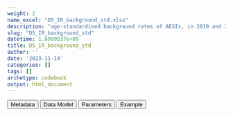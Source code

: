 ```yaml
---
weight: 2
name_excel: "D5_IR_background_std.xlsx"
description: "age-standardised background rates of AESIs, in 2019 and 2020, per presence or absence of history of COVID; method: R-package dsr; standard: European population"
slug: "D5_IR_background_std"
datetime: 1.6999537e+09
title: D5_IR_background_std
author: ''
date: '2023-11-14'
categories: []
tags: []
archetype: codebook
output: html_document
---
```


<script src="/rmarkdown-libs/core-js/shim.min.js"></script>
<script src="/rmarkdown-libs/react/react.min.js"></script>
<script src="/rmarkdown-libs/react/react-dom.min.js"></script>
<script src="/rmarkdown-libs/reactwidget/react-tools.js"></script>
<script src="/rmarkdown-libs/htmlwidgets/htmlwidgets.js"></script>
<link href="/rmarkdown-libs/reactable/reactable.css" rel="stylesheet" />
<script src="/rmarkdown-libs/reactable-binding/reactable.js"></script>
<div class="tab">
<button class="tablinks" onclick="openCity(event, &#39;Metadata&#39;)" id="defaultOpen">Metadata</button>
<button class="tablinks" onclick="openCity(event, &#39;Data Model&#39;)">Data Model</button>
<button class="tablinks" onclick="openCity(event, &#39;Parameters&#39;)">Parameters</button>
<button class="tablinks" onclick="openCity(event, &#39;Example&#39;)">Example</button>
</div>
<div id="Metadata" class="tabcontent">
<div id="htmlwidget-1" class="reactable html-widget " style="width:auto;height:600px;"></div>
<script type="application/json" data-for="htmlwidget-1">{"x":{"tag":{"name":"Reactable","attribs":{"data":{"medatata_name":["Name of the dataset","Content of the dataset","Unit of observation","Dataset where the list of UoOs is fully listed and with 1 record per UoO","How many observations per UoO","Variables capturing the UoO","Primary key","Parameters",null,null,null,null,null,null,null,null,null,null,null,null],"metadata_content":["D5_IR_background_std","age-standardised background rates of AESIs, in 2019 and 2020, per presence or absence of history of COVID; method: R-package dsr; standard: European population","strata of COVID (0,1) and year (2019, 2020) (note that COVID19 =1 only has stratum in year = 2020, so we have 3 strata)",null,"1","COVID19 year",null,null,null,null,null,null,null,null,null,null,null,null,null,null]},"columns":[{"id":"medatata_name","name":"medatata_name","type":"character"},{"id":"metadata_content","name":"metadata_content","type":"character"}],"sortable":false,"searchable":true,"pagination":false,"highlight":true,"bordered":true,"striped":true,"style":{"maxWidth":1800},"height":"600px","dataKey":"d570fa06766dd30b64762173a8ef5e3d"},"children":[]},"class":"reactR_markup"},"evals":[],"jsHooks":[]}</script>
</div>
<div id="Data Model" class="tabcontent">
<div id="htmlwidget-2" class="reactable html-widget " style="width:auto;height:600px;"></div>
<script type="application/json" data-for="htmlwidget-2">{"x":{"tag":{"name":"Reactable","attribs":{"data":{"VarName":["COVID19","year","IR_std_B_AESI","lb_std_B_AESI","ub_std_B_AESI",null,null,null,null,null,null,null,null,null,null,null,null,null,null,null],"Description":["past COVID infection","year when the background rate is calculated","standardised incidence rate of this AESI","lower bound of the 95% CI of the standardised rate for this AESI","upper bound of the 95% CI of the standardised rate for this AESI",null,null,null,null,null,null,null,null,null,null,null,null,null,null,null],"Format":["binary","string","float","float","float",null,null,null,null,null,null,null,null,null,null,null,null,null,null,null],"Vocabulary":["1 = infected with covid in the past\r\n0 = otherwise","2020\r\n2019",null,null,null,null,null,null,null,null,null,null,null,null,null,null,null,null,null,null],"Parameters":[null,null,"AESI","AESI","AESI",null,null,null,null,null,null,null,null,null,null,null,null,null,null,null],"Notes and examples":[null,null,null,null,null,null,null,null,null,null,null,null,null,null,null,null,null,null,null,null],"Source tables and variables":[null,null,null,null,null,null,null,null,null,null,null,null,null,null,null,null,null,null,null,null],"Retrieved":["yes","yes",null,null,null,null,null,null,null,null,null,null,null,null,null,null,null,null,null,null],"Calculated":[null,null,null,null,null,null,null,null,null,null,null,null,null,null,null,null,null,null,null,null],"Algorithm_id":[null,null,null,null,null,null,null,null,null,null,null,null,null,null,null,null,null,null,null,null],"Rule":[null,null,"R package dsr","R package dsr","R package dsr",null,null,null,null,null,null,null,null,null,null,null,null,null,null,null]},"columns":[{"id":"VarName","name":"VarName","type":"character"},{"id":"Description","name":"Description","type":"character"},{"id":"Format","name":"Format","type":"character"},{"id":"Vocabulary","name":"Vocabulary","type":"character"},{"id":"Parameters","name":"Parameters","type":"character"},{"id":"Notes and examples","name":"Notes and examples","type":"logical"},{"id":"Source tables and variables","name":"Source tables and variables","type":"logical"},{"id":"Retrieved","name":"Retrieved","type":"character"},{"id":"Calculated","name":"Calculated","type":"logical"},{"id":"Algorithm_id","name":"Algorithm_id","type":"logical"},{"id":"Rule","name":"Rule","type":"character"}],"sortable":false,"searchable":true,"pagination":false,"highlight":true,"bordered":true,"striped":true,"style":{"maxWidth":1800},"height":"600px","dataKey":"a25dce504cfbc2f1080893dae045722b"},"children":[]},"class":"reactR_markup"},"evals":[],"jsHooks":[]}</script>
</div>
<div id="Parameters" class="tabcontent">
<div id="htmlwidget-3" class="reactable html-widget " style="width:auto;height:600px;"></div>
<script type="application/json" data-for="htmlwidget-3">{"x":{"tag":{"name":"Reactable","attribs":{"data":{"parameter in the variable name":["AESI",null,null,null,null,null,null,null,null,null,null,null,null,null,null,null,null,null,null,null],"values":["A B_COAGDIS_AESI B_DIC_AESI B_HAEMOPHAGOLYNPHOHISTIO_AESI B_ITP_AESI B_TTS_AESI C_ARRH_AESI C_CAD_AESI C_MYOCARD_AESI C_PERICARD_AESI D_LIVERACUTE_AESI D_PANCRACUTE_AESI E_DM1_AESI E_THYROIDAUTOIMM_AESI E_THYROIDSUBACUTE_AESI G_KIACUTE_AESI Im_ANAPHYLAXIS_AESI Im_KAWASAKI_AESI M_RHABDOMYOLISIS_AESI N_ADEM_AESI N_BELLP_AESI N_CONVULGEN_AESI N_CVST_AESI N_GBS_AESI N_HEARINGLOSS_AESI N_MENINGOENC_AESI N_MYELITISTRANSV_AESI N_NARCOLEPSY_AESI N_STROKEHEMO_AESI O_DEATHSUDDEN_AESI O_MIS_AESI R_ARDS_AESI Sk_ERYTHMULTI_AESI Sk_SCAR_AESI SO_ANOSMIAAGEUSIA_AESI V_CHILBLAIN_AESI V_MICROANGIO_AESI V_THROMBOSISARTERIALALGOR_AESI V_VASCULITISSINGLEORG_AESI V_VTEALGORITHM_AESI",null,null,null,null,null,null,null,null,null,null,null,null,null,null,null,null,null,null,null],"name of macro":["OUTCOME_variables",null,null,null,null,null,null,null,null,null,null,null,null,null,null,null,null,null,null,null],"assigned in":["06_variable_lists",null,null,null,null,null,null,null,null,null,null,null,null,null,null,null,null,null,null,null]},"columns":[{"id":"parameter in the variable name","name":"parameter in the variable name","type":"character"},{"id":"values","name":"values","type":"character"},{"id":"name of macro","name":"name of macro","type":"character"},{"id":"assigned in","name":"assigned in","type":"character"}],"sortable":false,"searchable":true,"pagination":false,"highlight":true,"bordered":true,"striped":true,"style":{"maxWidth":1800},"height":"600px","dataKey":"a0012293bdb4310279b57fd85db86b67"},"children":[]},"class":"reactR_markup"},"evals":[],"jsHooks":[]}</script>
</div>
<div id="Example" class="tabcontent">
<div id="htmlwidget-4" class="reactable html-widget " style="width:auto;height:600px;"></div>
<script type="application/json" data-for="htmlwidget-4">{"x":{"tag":{"name":"Reactable","attribs":{"data":{"COVID19":[0,0,1,"NA","NA","NA","NA","NA","NA","NA","NA","NA","NA","NA","NA","NA","NA","NA","NA","NA"],"year":[2019,2020,2020,"NA","NA","NA","NA","NA","NA","NA","NA","NA","NA","NA","NA","NA","NA","NA","NA","NA"],"IR_std_B_COAGDIS_AESI":[284.26,275.69,0,"NA","NA","NA","NA","NA","NA","NA","NA","NA","NA","NA","NA","NA","NA","NA","NA","NA"],"lb_std_B_COAGDIS_AESI":[185.79,179.95,"NA","NA","NA","NA","NA","NA","NA","NA","NA","NA","NA","NA","NA","NA","NA","NA","NA","NA"],"ub_std_B_COAGDIS_AESI":[416.32,404.21,"NA","NA","NA","NA","NA","NA","NA","NA","NA","NA","NA","NA","NA","NA","NA","NA","NA","NA"],"IR_std_B_DIC_AESI":[0,0,0,"NA","NA","NA","NA","NA","NA","NA","NA","NA","NA","NA","NA","NA","NA","NA","NA","NA"],"lb_std_B_DIC_AESI":[null,null,null,null,null,null,null,null,null,null,null,null,null,null,null,null,null,null,null,null],"ub_std_B_DIC_AESI":[null,null,null,null,null,null,null,null,null,null,null,null,null,null,null,null,null,null,null,null],"IR_std_B_HAEMOPHAGOLYNPHOHISTIO_AESI":[0,0,0,"NA","NA","NA","NA","NA","NA","NA","NA","NA","NA","NA","NA","NA","NA","NA","NA","NA"],"lb_std_B_HAEMOPHAGOLYNPHOHISTIO_AESI":[null,null,null,null,null,null,null,null,null,null,null,null,null,null,null,null,null,null,null,null],"ub_std_B_HAEMOPHAGOLYNPHOHISTIO_AESI":[null,null,null,null,null,null,null,null,null,null,null,null,null,null,null,null,null,null,null,null],"IR_std_B_ITP_AESI":[11.99,0,0,"NA","NA","NA","NA","NA","NA","NA","NA","NA","NA","NA","NA","NA","NA","NA","NA","NA"],"lb_std_B_ITP_AESI":[0.3,"NA","NA","NA","NA","NA","NA","NA","NA","NA","NA","NA","NA","NA","NA","NA","NA","NA","NA","NA"],"ub_std_B_ITP_AESI":[66.8,"NA","NA","NA","NA","NA","NA","NA","NA","NA","NA","NA","NA","NA","NA","NA","NA","NA","NA","NA"],"IR_std_B_TTS_AESI":[249.21,217.59,0,"NA","NA","NA","NA","NA","NA","NA","NA","NA","NA","NA","NA","NA","NA","NA","NA","NA"],"lb_std_B_TTS_AESI":[158.12,134.64,"NA","NA","NA","NA","NA","NA","NA","NA","NA","NA","NA","NA","NA","NA","NA","NA","NA","NA"],"ub_std_B_TTS_AESI":[373.69,332.71,"NA","NA","NA","NA","NA","NA","NA","NA","NA","NA","NA","NA","NA","NA","NA","NA","NA","NA"],"IR_std_C_ARRH_AESI":[170.26,147.42,0,"NA","NA","NA","NA","NA","NA","NA","NA","NA","NA","NA","NA","NA","NA","NA","NA","NA"],"lb_std_C_ARRH_AESI":[94.32,82.73,"NA","NA","NA","NA","NA","NA","NA","NA","NA","NA","NA","NA","NA","NA","NA","NA","NA","NA"],"ub_std_C_ARRH_AESI":[282.95,242.67,"NA","NA","NA","NA","NA","NA","NA","NA","NA","NA","NA","NA","NA","NA","NA","NA","NA","NA"],"IR_std_C_CAD_AESI":[129.34,129.18,0,"NA","NA","NA","NA","NA","NA","NA","NA","NA","NA","NA","NA","NA","NA","NA","NA","NA"],"lb_std_C_CAD_AESI":[67.84,66.07,"NA","NA","NA","NA","NA","NA","NA","NA","NA","NA","NA","NA","NA","NA","NA","NA","NA","NA"],"ub_std_C_CAD_AESI":[223.56,227.28,"NA","NA","NA","NA","NA","NA","NA","NA","NA","NA","NA","NA","NA","NA","NA","NA","NA","NA"],"IR_std_C_MYOCARD_AESI":[0,0,0,"NA","NA","NA","NA","NA","NA","NA","NA","NA","NA","NA","NA","NA","NA","NA","NA","NA"],"lb_std_C_MYOCARD_AESI":[null,null,null,null,null,null,null,null,null,null,null,null,null,null,null,null,null,null,null,null],"ub_std_C_MYOCARD_AESI":[null,null,null,null,null,null,null,null,null,null,null,null,null,null,null,null,null,null,null,null],"IR_std_C_PERICARD_AESI":[0,11.16,0,"NA","NA","NA","NA","NA","NA","NA","NA","NA","NA","NA","NA","NA","NA","NA","NA","NA"],"lb_std_C_PERICARD_AESI":["NA",0.28,"NA","NA","NA","NA","NA","NA","NA","NA","NA","NA","NA","NA","NA","NA","NA","NA","NA","NA"],"ub_std_C_PERICARD_AESI":["NA",62.19,"NA","NA","NA","NA","NA","NA","NA","NA","NA","NA","NA","NA","NA","NA","NA","NA","NA","NA"],"IR_std_D_LIVERACUTE_AESI":[18.23,12.04,0,"NA","NA","NA","NA","NA","NA","NA","NA","NA","NA","NA","NA","NA","NA","NA","NA","NA"],"lb_std_D_LIVERACUTE_AESI":[2.02,0.3,"NA","NA","NA","NA","NA","NA","NA","NA","NA","NA","NA","NA","NA","NA","NA","NA","NA","NA"],"ub_std_D_LIVERACUTE_AESI":[67.99,67.06,"NA","NA","NA","NA","NA","NA","NA","NA","NA","NA","NA","NA","NA","NA","NA","NA","NA","NA"],"IR_std_D_PANCRACUTE_AESI":[41.52,41.13,0,"NA","NA","NA","NA","NA","NA","NA","NA","NA","NA","NA","NA","NA","NA","NA","NA","NA"],"lb_std_D_PANCRACUTE_AESI":[10.95,10.86,"NA","NA","NA","NA","NA","NA","NA","NA","NA","NA","NA","NA","NA","NA","NA","NA","NA","NA"],"ub_std_D_PANCRACUTE_AESI":[108.05,107,"NA","NA","NA","NA","NA","NA","NA","NA","NA","NA","NA","NA","NA","NA","NA","NA","NA","NA"],"IR_std_E_DM1_AESI":[0,17.12,0,"NA","NA","NA","NA","NA","NA","NA","NA","NA","NA","NA","NA","NA","NA","NA","NA","NA"],"lb_std_E_DM1_AESI":["NA",0.43,"NA","NA","NA","NA","NA","NA","NA","NA","NA","NA","NA","NA","NA","NA","NA","NA","NA","NA"],"ub_std_E_DM1_AESI":["NA",95.39,"NA","NA","NA","NA","NA","NA","NA","NA","NA","NA","NA","NA","NA","NA","NA","NA","NA","NA"],"IR_std_E_THYROIDAUTOIMM_AESI":[124.99,79.37,0,"NA","NA","NA","NA","NA","NA","NA","NA","NA","NA","NA","NA","NA","NA","NA","NA","NA"],"lb_std_E_THYROIDAUTOIMM_AESI":[55.85,28.41,"NA","NA","NA","NA","NA","NA","NA","NA","NA","NA","NA","NA","NA","NA","NA","NA","NA","NA"],"ub_std_E_THYROIDAUTOIMM_AESI":[240.86,175.26,"NA","NA","NA","NA","NA","NA","NA","NA","NA","NA","NA","NA","NA","NA","NA","NA","NA","NA"],"IR_std_E_THYROIDSUBACUTE_AESI":[0,0,0,"NA","NA","NA","NA","NA","NA","NA","NA","NA","NA","NA","NA","NA","NA","NA","NA","NA"],"lb_std_E_THYROIDSUBACUTE_AESI":[null,null,null,null,null,null,null,null,null,null,null,null,null,null,null,null,null,null,null,null],"ub_std_E_THYROIDSUBACUTE_AESI":[null,null,null,null,null,null,null,null,null,null,null,null,null,null,null,null,null,null,null,null],"IR_std_G_KIACUTE_AESI":[25.15,81.44,0,"NA","NA","NA","NA","NA","NA","NA","NA","NA","NA","NA","NA","NA","NA","NA","NA","NA"],"lb_std_G_KIACUTE_AESI":[4.85,38.17,"NA","NA","NA","NA","NA","NA","NA","NA","NA","NA","NA","NA","NA","NA","NA","NA","NA","NA"],"ub_std_G_KIACUTE_AESI":[75.67,152.09,"NA","NA","NA","NA","NA","NA","NA","NA","NA","NA","NA","NA","NA","NA","NA","NA","NA","NA"],"IR_std_Im_ANAPHYLAXIS_AESI":[0,0,0,"NA","NA","NA","NA","NA","NA","NA","NA","NA","NA","NA","NA","NA","NA","NA","NA","NA"],"lb_std_Im_ANAPHYLAXIS_AESI":[null,null,null,null,null,null,null,null,null,null,null,null,null,null,null,null,null,null,null,null],"ub_std_Im_ANAPHYLAXIS_AESI":[null,null,null,null,null,null,null,null,null,null,null,null,null,null,null,null,null,null,null,null],"IR_std_Im_KAWASAKI_AESI":[19.05,0,0,"NA","NA","NA","NA","NA","NA","NA","NA","NA","NA","NA","NA","NA","NA","NA","NA","NA"],"lb_std_Im_KAWASAKI_AESI":[0.48,"NA","NA","NA","NA","NA","NA","NA","NA","NA","NA","NA","NA","NA","NA","NA","NA","NA","NA","NA"],"ub_std_Im_KAWASAKI_AESI":[106.14,"NA","NA","NA","NA","NA","NA","NA","NA","NA","NA","NA","NA","NA","NA","NA","NA","NA","NA","NA"],"IR_std_M_RHABDOMYOLISIS_AESI":[0,0,0,"NA","NA","NA","NA","NA","NA","NA","NA","NA","NA","NA","NA","NA","NA","NA","NA","NA"],"lb_std_M_RHABDOMYOLISIS_AESI":[null,null,null,null,null,null,null,null,null,null,null,null,null,null,null,null,null,null,null,null],"ub_std_M_RHABDOMYOLISIS_AESI":[null,null,null,null,null,null,null,null,null,null,null,null,null,null,null,null,null,null,null,null],"IR_std_N_ADEM_AESI":[0,0,0,"NA","NA","NA","NA","NA","NA","NA","NA","NA","NA","NA","NA","NA","NA","NA","NA","NA"],"lb_std_N_ADEM_AESI":[null,null,null,null,null,null,null,null,null,null,null,null,null,null,null,null,null,null,null,null],"ub_std_N_ADEM_AESI":[null,null,null,null,null,null,null,null,null,null,null,null,null,null,null,null,null,null,null,null],"IR_std_N_BELLP_AESI":[0,0,0,"NA","NA","NA","NA","NA","NA","NA","NA","NA","NA","NA","NA","NA","NA","NA","NA","NA"],"lb_std_N_BELLP_AESI":[null,null,null,null,null,null,null,null,null,null,null,null,null,null,null,null,null,null,null,null],"ub_std_N_BELLP_AESI":[null,null,null,null,null,null,null,null,null,null,null,null,null,null,null,null,null,null,null,null],"IR_std_N_CONVULGEN_AESI":[32.9,15.8,0,"NA","NA","NA","NA","NA","NA","NA","NA","NA","NA","NA","NA","NA","NA","NA","NA","NA"],"lb_std_N_CONVULGEN_AESI":[5.07,0.4,"NA","NA","NA","NA","NA","NA","NA","NA","NA","NA","NA","NA","NA","NA","NA","NA","NA","NA"],"ub_std_N_CONVULGEN_AESI":[108.61,88.05,"NA","NA","NA","NA","NA","NA","NA","NA","NA","NA","NA","NA","NA","NA","NA","NA","NA","NA"],"IR_std_N_CVST_AESI":[11.66,0,0,"NA","NA","NA","NA","NA","NA","NA","NA","NA","NA","NA","NA","NA","NA","NA","NA","NA"],"lb_std_N_CVST_AESI":[0.3,"NA","NA","NA","NA","NA","NA","NA","NA","NA","NA","NA","NA","NA","NA","NA","NA","NA","NA","NA"],"ub_std_N_CVST_AESI":[64.94,"NA","NA","NA","NA","NA","NA","NA","NA","NA","NA","NA","NA","NA","NA","NA","NA","NA","NA","NA"],"IR_std_N_GBS_AESI":[0,15.82,0,"NA","NA","NA","NA","NA","NA","NA","NA","NA","NA","NA","NA","NA","NA","NA","NA","NA"],"lb_std_N_GBS_AESI":["NA",0.4,"NA","NA","NA","NA","NA","NA","NA","NA","NA","NA","NA","NA","NA","NA","NA","NA","NA","NA"],"ub_std_N_GBS_AESI":["NA",88.12,"NA","NA","NA","NA","NA","NA","NA","NA","NA","NA","NA","NA","NA","NA","NA","NA","NA","NA"],"IR_std_N_HEARINGLOSS_AESI":[0,10.67,0,"NA","NA","NA","NA","NA","NA","NA","NA","NA","NA","NA","NA","NA","NA","NA","NA","NA"],"lb_std_N_HEARINGLOSS_AESI":["NA",0.27,"NA","NA","NA","NA","NA","NA","NA","NA","NA","NA","NA","NA","NA","NA","NA","NA","NA","NA"],"ub_std_N_HEARINGLOSS_AESI":["NA",59.43,"NA","NA","NA","NA","NA","NA","NA","NA","NA","NA","NA","NA","NA","NA","NA","NA","NA","NA"],"IR_std_N_MENINGOENC_AESI":[0,0,0,"NA","NA","NA","NA","NA","NA","NA","NA","NA","NA","NA","NA","NA","NA","NA","NA","NA"],"lb_std_N_MENINGOENC_AESI":[null,null,null,null,null,null,null,null,null,null,null,null,null,null,null,null,null,null,null,null],"ub_std_N_MENINGOENC_AESI":[null,null,null,null,null,null,null,null,null,null,null,null,null,null,null,null,null,null,null,null],"IR_std_N_MYELITISTRANSV_AESI":[0,0,0,"NA","NA","NA","NA","NA","NA","NA","NA","NA","NA","NA","NA","NA","NA","NA","NA","NA"],"lb_std_N_MYELITISTRANSV_AESI":[null,null,null,null,null,null,null,null,null,null,null,null,null,null,null,null,null,null,null,null],"ub_std_N_MYELITISTRANSV_AESI":[null,null,null,null,null,null,null,null,null,null,null,null,null,null,null,null,null,null,null,null],"IR_std_N_NARCOLEPSY_AESI":[0,0,0,"NA","NA","NA","NA","NA","NA","NA","NA","NA","NA","NA","NA","NA","NA","NA","NA","NA"],"lb_std_N_NARCOLEPSY_AESI":[null,null,null,null,null,null,null,null,null,null,null,null,null,null,null,null,null,null,null,null],"ub_std_N_NARCOLEPSY_AESI":[null,null,null,null,null,null,null,null,null,null,null,null,null,null,null,null,null,null,null,null],"IR_std_N_STROKEHEMO_AESI":[22.96,57.23,0,"NA","NA","NA","NA","NA","NA","NA","NA","NA","NA","NA","NA","NA","NA","NA","NA","NA"],"lb_std_N_STROKEHEMO_AESI":[2.78,18.57,"NA","NA","NA","NA","NA","NA","NA","NA","NA","NA","NA","NA","NA","NA","NA","NA","NA","NA"],"ub_std_N_STROKEHEMO_AESI":[82.95,133.61,"NA","NA","NA","NA","NA","NA","NA","NA","NA","NA","NA","NA","NA","NA","NA","NA","NA","NA"],"IR_std_O_DEATHSUDDEN_AESI":[0,0,0,"NA","NA","NA","NA","NA","NA","NA","NA","NA","NA","NA","NA","NA","NA","NA","NA","NA"],"lb_std_O_DEATHSUDDEN_AESI":[null,null,null,null,null,null,null,null,null,null,null,null,null,null,null,null,null,null,null,null],"ub_std_O_DEATHSUDDEN_AESI":[null,null,null,null,null,null,null,null,null,null,null,null,null,null,null,null,null,null,null,null],"IR_std_O_MIS_AESI":[0,0,0,"NA","NA","NA","NA","NA","NA","NA","NA","NA","NA","NA","NA","NA","NA","NA","NA","NA"],"lb_std_O_MIS_AESI":[null,null,null,null,null,null,null,null,null,null,null,null,null,null,null,null,null,null,null,null],"ub_std_O_MIS_AESI":[null,null,null,null,null,null,null,null,null,null,null,null,null,null,null,null,null,null,null,null],"IR_std_R_ARDS_AESI":[0,0,0,"NA","NA","NA","NA","NA","NA","NA","NA","NA","NA","NA","NA","NA","NA","NA","NA","NA"],"lb_std_R_ARDS_AESI":[null,null,null,null,null,null,null,null,null,null,null,null,null,null,null,null,null,null,null,null],"ub_std_R_ARDS_AESI":[null,null,null,null,null,null,null,null,null,null,null,null,null,null,null,null,null,null,null,null],"IR_std_Sk_ERYTHMULTI_AESI":[0,0,0,"NA","NA","NA","NA","NA","NA","NA","NA","NA","NA","NA","NA","NA","NA","NA","NA","NA"],"lb_std_Sk_ERYTHMULTI_AESI":[null,null,null,null,null,null,null,null,null,null,null,null,null,null,null,null,null,null,null,null],"ub_std_Sk_ERYTHMULTI_AESI":[null,null,null,null,null,null,null,null,null,null,null,null,null,null,null,null,null,null,null,null],"IR_std_Sk_SCAR_AESI":[0,0,0,"NA","NA","NA","NA","NA","NA","NA","NA","NA","NA","NA","NA","NA","NA","NA","NA","NA"],"lb_std_Sk_SCAR_AESI":[null,null,null,null,null,null,null,null,null,null,null,null,null,null,null,null,null,null,null,null],"ub_std_Sk_SCAR_AESI":[null,null,null,null,null,null,null,null,null,null,null,null,null,null,null,null,null,null,null,null],"IR_std_SO_ANOSMIAAGEUSIA_AESI":[0,0,0,"NA","NA","NA","NA","NA","NA","NA","NA","NA","NA","NA","NA","NA","NA","NA","NA","NA"],"lb_std_SO_ANOSMIAAGEUSIA_AESI":[null,null,null,null,null,null,null,null,null,null,null,null,null,null,null,null,null,null,null,null],"ub_std_SO_ANOSMIAAGEUSIA_AESI":[null,null,null,null,null,null,null,null,null,null,null,null,null,null,null,null,null,null,null,null],"IR_std_V_CHILBLAIN_AESI":[0,0,0,"NA","NA","NA","NA","NA","NA","NA","NA","NA","NA","NA","NA","NA","NA","NA","NA","NA"],"lb_std_V_CHILBLAIN_AESI":[null,null,null,null,null,null,null,null,null,null,null,null,null,null,null,null,null,null,null,null],"ub_std_V_CHILBLAIN_AESI":[null,null,null,null,null,null,null,null,null,null,null,null,null,null,null,null,null,null,null,null],"IR_std_V_MICROANGIO_AESI":[0,0,0,"NA","NA","NA","NA","NA","NA","NA","NA","NA","NA","NA","NA","NA","NA","NA","NA","NA"],"lb_std_V_MICROANGIO_AESI":[null,null,null,null,null,null,null,null,null,null,null,null,null,null,null,null,null,null,null,null],"ub_std_V_MICROANGIO_AESI":[null,null,null,null,null,null,null,null,null,null,null,null,null,null,null,null,null,null,null,null],"IR_std_V_THROMBOSISARTERIALALGOR_AESI":[204.92,191.88,0,"NA","NA","NA","NA","NA","NA","NA","NA","NA","NA","NA","NA","NA","NA","NA","NA","NA"],"lb_std_V_THROMBOSISARTERIALALGOR_AESI":[122.39,114.06,"NA","NA","NA","NA","NA","NA","NA","NA","NA","NA","NA","NA","NA","NA","NA","NA","NA","NA"],"ub_std_V_THROMBOSISARTERIALALGOR_AESI":[321.95,302.56,"NA","NA","NA","NA","NA","NA","NA","NA","NA","NA","NA","NA","NA","NA","NA","NA","NA","NA"],"IR_std_V_VASCULITISSINGLEORG_AESI":[0,0,0,"NA","NA","NA","NA","NA","NA","NA","NA","NA","NA","NA","NA","NA","NA","NA","NA","NA"],"lb_std_V_VASCULITISSINGLEORG_AESI":[null,null,null,null,null,null,null,null,null,null,null,null,null,null,null,null,null,null,null,null],"ub_std_V_VASCULITISSINGLEORG_AESI":[null,null,null,null,null,null,null,null,null,null,null,null,null,null,null,null,null,null,null,null],"IR_std_V_VTEALGORITHM_AESI":[44.07,24.99,0,"NA","NA","NA","NA","NA","NA","NA","NA","NA","NA","NA","NA","NA","NA","NA","NA","NA"],"lb_std_V_VTEALGORITHM_AESI":[13.62,4.84,"NA","NA","NA","NA","NA","NA","NA","NA","NA","NA","NA","NA","NA","NA","NA","NA","NA","NA"],"ub_std_V_VTEALGORITHM_AESI":[105.65,75.09,"NA","NA","NA","NA","NA","NA","NA","NA","NA","NA","NA","NA","NA","NA","NA","NA","NA","NA"],"IR_std_C_VALVULAR_AESI":[71.48,11.91,0,"NA","NA","NA","NA","NA","NA","NA","NA","NA","NA","NA","NA","NA","NA","NA","NA","NA"],"lb_std_C_VALVULAR_AESI":[28.06,0.3,"NA","NA","NA","NA","NA","NA","NA","NA","NA","NA","NA","NA","NA","NA","NA","NA","NA","NA"],"ub_std_C_VALVULAR_AESI":[149.43,66.34,"NA","NA","NA","NA","NA","NA","NA","NA","NA","NA","NA","NA","NA","NA","NA","NA","NA","NA"],"IR_std_D_DIVERTICULITIS_AESI":[25.17,18.76,0,"NA","NA","NA","NA","NA","NA","NA","NA","NA","NA","NA","NA","NA","NA","NA","NA","NA"],"lb_std_D_DIVERTICULITIS_AESI":[4.86,2.04,"NA","NA","NA","NA","NA","NA","NA","NA","NA","NA","NA","NA","NA","NA","NA","NA","NA","NA"],"ub_std_D_DIVERTICULITIS_AESI":[75.72,70.4,"NA","NA","NA","NA","NA","NA","NA","NA","NA","NA","NA","NA","NA","NA","NA","NA","NA","NA"],"IR_std_D_GALLSTONES_AESI":[22.96,6.88,0,"NA","NA","NA","NA","NA","NA","NA","NA","NA","NA","NA","NA","NA","NA","NA","NA","NA"],"lb_std_D_GALLSTONES_AESI":[2.78,0.17,"NA","NA","NA","NA","NA","NA","NA","NA","NA","NA","NA","NA","NA","NA","NA","NA","NA","NA"],"ub_std_D_GALLSTONES_AESI":[82.95,38.33,"NA","NA","NA","NA","NA","NA","NA","NA","NA","NA","NA","NA","NA","NA","NA","NA","NA","NA"],"IR_std_D_LIVERCIRRHOSIS_AESI":[22.96,23.9,0,"NA","NA","NA","NA","NA","NA","NA","NA","NA","NA","NA","NA","NA","NA","NA","NA","NA"],"lb_std_D_LIVERCIRRHOSIS_AESI":[2.78,2.89,"NA","NA","NA","NA","NA","NA","NA","NA","NA","NA","NA","NA","NA","NA","NA","NA","NA","NA"],"ub_std_D_LIVERCIRRHOSIS_AESI":[82.95,86.35,"NA","NA","NA","NA","NA","NA","NA","NA","NA","NA","NA","NA","NA","NA","NA","NA","NA","NA"],"IR_std_E_GOUT_AESI":[0,0,0,"NA","NA","NA","NA","NA","NA","NA","NA","NA","NA","NA","NA","NA","NA","NA","NA","NA"],"lb_std_E_GOUT_AESI":[null,null,null,null,null,null,null,null,null,null,null,null,null,null,null,null,null,null,null,null],"ub_std_E_GOUT_AESI":[null,null,null,null,null,null,null,null,null,null,null,null,null,null,null,null,null,null,null,null],"IR_std_G_UTI_AESI":[62.14,18.08,22515.41,"NA","NA","NA","NA","NA","NA","NA","NA","NA","NA","NA","NA","NA","NA","NA","NA","NA"],"lb_std_G_UTI_AESI":[20.48,2.01,570.04,"NA","NA","NA","NA","NA","NA","NA","NA","NA","NA","NA","NA","NA","NA","NA","NA","NA"],"ub_std_G_UTI_AESI":[143.81,67.33,125447.84,"NA","NA","NA","NA","NA","NA","NA","NA","NA","NA","NA","NA","NA","NA","NA","NA","NA"],"IR_std_I_CLOSTRIDIUMD_AESI":[0,6.88,0,"NA","NA","NA","NA","NA","NA","NA","NA","NA","NA","NA","NA","NA","NA","NA","NA","NA"],"lb_std_I_CLOSTRIDIUMD_AESI":["NA",0.17,"NA","NA","NA","NA","NA","NA","NA","NA","NA","NA","NA","NA","NA","NA","NA","NA","NA","NA"],"ub_std_I_CLOSTRIDIUMD_AESI":["NA",38.35,"NA","NA","NA","NA","NA","NA","NA","NA","NA","NA","NA","NA","NA","NA","NA","NA","NA","NA"],"IR_std_I_INFLUENZA_AESI":[0,0,0,"NA","NA","NA","NA","NA","NA","NA","NA","NA","NA","NA","NA","NA","NA","NA","NA","NA"],"lb_std_I_INFLUENZA_AESI":[null,null,null,null,null,null,null,null,null,null,null,null,null,null,null,null,null,null,null,null],"ub_std_I_INFLUENZA_AESI":[null,null,null,null,null,null,null,null,null,null,null,null,null,null,null,null,null,null,null,null],"IR_std_Im_SJOGRENS_AESI":[10.96,0,0,"NA","NA","NA","NA","NA","NA","NA","NA","NA","NA","NA","NA","NA","NA","NA","NA","NA"],"lb_std_Im_SJOGRENS_AESI":[0.28,"NA","NA","NA","NA","NA","NA","NA","NA","NA","NA","NA","NA","NA","NA","NA","NA","NA","NA","NA"],"ub_std_Im_SJOGRENS_AESI":[61.04,"NA","NA","NA","NA","NA","NA","NA","NA","NA","NA","NA","NA","NA","NA","NA","NA","NA","NA","NA"],"IR_std_M_FRACTURES_AESI":[64.22,29.96,0,"NA","NA","NA","NA","NA","NA","NA","NA","NA","NA","NA","NA","NA","NA","NA","NA","NA"],"lb_std_M_FRACTURES_AESI":[23.2,5.86,"NA","NA","NA","NA","NA","NA","NA","NA","NA","NA","NA","NA","NA","NA","NA","NA","NA","NA"],"ub_std_M_FRACTURES_AESI":[141.09,89.62,"NA","NA","NA","NA","NA","NA","NA","NA","NA","NA","NA","NA","NA","NA","NA","NA","NA","NA"],"IR_std_M_OSTEOARTHRITIS_AESI":[216.25,130.05,0,"NA","NA","NA","NA","NA","NA","NA","NA","NA","NA","NA","NA","NA","NA","NA","NA","NA"],"lb_std_M_OSTEOARTHRITIS_AESI":[131.47,66.5,"NA","NA","NA","NA","NA","NA","NA","NA","NA","NA","NA","NA","NA","NA","NA","NA","NA","NA"],"ub_std_M_OSTEOARTHRITIS_AESI":[335.17,228.83,"NA","NA","NA","NA","NA","NA","NA","NA","NA","NA","NA","NA","NA","NA","NA","NA","NA","NA"],"IR_std_M_OSTEOMYELITIS_AESI":[15.79,0,0,"NA","NA","NA","NA","NA","NA","NA","NA","NA","NA","NA","NA","NA","NA","NA","NA","NA"],"lb_std_M_OSTEOMYELITIS_AESI":[0.4,"NA","NA","NA","NA","NA","NA","NA","NA","NA","NA","NA","NA","NA","NA","NA","NA","NA","NA","NA"],"ub_std_M_OSTEOMYELITIS_AESI":[87.96,"NA","NA","NA","NA","NA","NA","NA","NA","NA","NA","NA","NA","NA","NA","NA","NA","NA","NA","NA"],"IR_std_M_REACTIVEARTHRITIS_AESI":[0,0,0,"NA","NA","NA","NA","NA","NA","NA","NA","NA","NA","NA","NA","NA","NA","NA","NA","NA"],"lb_std_M_REACTIVEARTHRITIS_AESI":[null,null,null,null,null,null,null,null,null,null,null,null,null,null,null,null,null,null,null,null],"ub_std_M_REACTIVEARTHRITIS_AESI":[null,null,null,null,null,null,null,null,null,null,null,null,null,null,null,null,null,null,null,null],"IR_std_Ment_ORGPSYCHOSIS_AESI":[11.31,0,0,"NA","NA","NA","NA","NA","NA","NA","NA","NA","NA","NA","NA","NA","NA","NA","NA","NA"],"lb_std_Ment_ORGPSYCHOSIS_AESI":[0.29,"NA","NA","NA","NA","NA","NA","NA","NA","NA","NA","NA","NA","NA","NA","NA","NA","NA","NA","NA"],"ub_std_Ment_ORGPSYCHOSIS_AESI":[63.04,"NA","NA","NA","NA","NA","NA","NA","NA","NA","NA","NA","NA","NA","NA","NA","NA","NA","NA","NA"],"IR_std_N_TRIGEMINALNEURALGIA_AESI":[0,0,0,"NA","NA","NA","NA","NA","NA","NA","NA","NA","NA","NA","NA","NA","NA","NA","NA","NA"],"lb_std_N_TRIGEMINALNEURALGIA_AESI":[null,null,null,null,null,null,null,null,null,null,null,null,null,null,null,null,null,null,null,null],"ub_std_N_TRIGEMINALNEURALGIA_AESI":[null,null,null,null,null,null,null,null,null,null,null,null,null,null,null,null,null,null,null,null],"IR_std_SO_CONJUNCTIVITIS_AESI":[22.94,0,0,"NA","NA","NA","NA","NA","NA","NA","NA","NA","NA","NA","NA","NA","NA","NA","NA","NA"],"lb_std_SO_CONJUNCTIVITIS_AESI":[2.77,"NA","NA","NA","NA","NA","NA","NA","NA","NA","NA","NA","NA","NA","NA","NA","NA","NA","NA","NA"],"ub_std_SO_CONJUNCTIVITIS_AESI":[82.94,"NA","NA","NA","NA","NA","NA","NA","NA","NA","NA","NA","NA","NA","NA","NA","NA","NA","NA","NA"],"IR_std_SO_OTITISEXT_AESI":[0,0,0,"NA","NA","NA","NA","NA","NA","NA","NA","NA","NA","NA","NA","NA","NA","NA","NA","NA"],"lb_std_SO_OTITISEXT_AESI":[null,null,null,null,null,null,null,null,null,null,null,null,null,null,null,null,null,null,null,null],"ub_std_SO_OTITISEXT_AESI":[null,null,null,null,null,null,null,null,null,null,null,null,null,null,null,null,null,null,null,null],"IR_std_V_RENOVASCULAR_AESI":[0,0,0,"NA","NA","NA","NA","NA","NA","NA","NA","NA","NA","NA","NA","NA","NA","NA","NA","NA"],"lb_std_V_RENOVASCULAR_AESI":[null,null,null,null,null,null,null,null,null,null,null,null,null,null,null,null,null,null,null,null],"ub_std_V_RENOVASCULAR_AESI":[null,null,null,null,null,null,null,null,null,null,null,null,null,null,null,null,null,null,null,null]},"columns":[{"id":"COVID19","name":"COVID19","type":"numeric"},{"id":"year","name":"year","type":"numeric"},{"id":"IR_std_B_COAGDIS_AESI","name":"IR_std_B_COAGDIS_AESI","type":"numeric"},{"id":"lb_std_B_COAGDIS_AESI","name":"lb_std_B_COAGDIS_AESI","type":"numeric"},{"id":"ub_std_B_COAGDIS_AESI","name":"ub_std_B_COAGDIS_AESI","type":"numeric"},{"id":"IR_std_B_DIC_AESI","name":"IR_std_B_DIC_AESI","type":"numeric"},{"id":"lb_std_B_DIC_AESI","name":"lb_std_B_DIC_AESI","type":"logical"},{"id":"ub_std_B_DIC_AESI","name":"ub_std_B_DIC_AESI","type":"logical"},{"id":"IR_std_B_HAEMOPHAGOLYNPHOHISTIO_AESI","name":"IR_std_B_HAEMOPHAGOLYNPHOHISTIO_AESI","type":"numeric"},{"id":"lb_std_B_HAEMOPHAGOLYNPHOHISTIO_AESI","name":"lb_std_B_HAEMOPHAGOLYNPHOHISTIO_AESI","type":"logical"},{"id":"ub_std_B_HAEMOPHAGOLYNPHOHISTIO_AESI","name":"ub_std_B_HAEMOPHAGOLYNPHOHISTIO_AESI","type":"logical"},{"id":"IR_std_B_ITP_AESI","name":"IR_std_B_ITP_AESI","type":"numeric"},{"id":"lb_std_B_ITP_AESI","name":"lb_std_B_ITP_AESI","type":"numeric"},{"id":"ub_std_B_ITP_AESI","name":"ub_std_B_ITP_AESI","type":"numeric"},{"id":"IR_std_B_TTS_AESI","name":"IR_std_B_TTS_AESI","type":"numeric"},{"id":"lb_std_B_TTS_AESI","name":"lb_std_B_TTS_AESI","type":"numeric"},{"id":"ub_std_B_TTS_AESI","name":"ub_std_B_TTS_AESI","type":"numeric"},{"id":"IR_std_C_ARRH_AESI","name":"IR_std_C_ARRH_AESI","type":"numeric"},{"id":"lb_std_C_ARRH_AESI","name":"lb_std_C_ARRH_AESI","type":"numeric"},{"id":"ub_std_C_ARRH_AESI","name":"ub_std_C_ARRH_AESI","type":"numeric"},{"id":"IR_std_C_CAD_AESI","name":"IR_std_C_CAD_AESI","type":"numeric"},{"id":"lb_std_C_CAD_AESI","name":"lb_std_C_CAD_AESI","type":"numeric"},{"id":"ub_std_C_CAD_AESI","name":"ub_std_C_CAD_AESI","type":"numeric"},{"id":"IR_std_C_MYOCARD_AESI","name":"IR_std_C_MYOCARD_AESI","type":"numeric"},{"id":"lb_std_C_MYOCARD_AESI","name":"lb_std_C_MYOCARD_AESI","type":"logical"},{"id":"ub_std_C_MYOCARD_AESI","name":"ub_std_C_MYOCARD_AESI","type":"logical"},{"id":"IR_std_C_PERICARD_AESI","name":"IR_std_C_PERICARD_AESI","type":"numeric"},{"id":"lb_std_C_PERICARD_AESI","name":"lb_std_C_PERICARD_AESI","type":"numeric"},{"id":"ub_std_C_PERICARD_AESI","name":"ub_std_C_PERICARD_AESI","type":"numeric"},{"id":"IR_std_D_LIVERACUTE_AESI","name":"IR_std_D_LIVERACUTE_AESI","type":"numeric"},{"id":"lb_std_D_LIVERACUTE_AESI","name":"lb_std_D_LIVERACUTE_AESI","type":"numeric"},{"id":"ub_std_D_LIVERACUTE_AESI","name":"ub_std_D_LIVERACUTE_AESI","type":"numeric"},{"id":"IR_std_D_PANCRACUTE_AESI","name":"IR_std_D_PANCRACUTE_AESI","type":"numeric"},{"id":"lb_std_D_PANCRACUTE_AESI","name":"lb_std_D_PANCRACUTE_AESI","type":"numeric"},{"id":"ub_std_D_PANCRACUTE_AESI","name":"ub_std_D_PANCRACUTE_AESI","type":"numeric"},{"id":"IR_std_E_DM1_AESI","name":"IR_std_E_DM1_AESI","type":"numeric"},{"id":"lb_std_E_DM1_AESI","name":"lb_std_E_DM1_AESI","type":"numeric"},{"id":"ub_std_E_DM1_AESI","name":"ub_std_E_DM1_AESI","type":"numeric"},{"id":"IR_std_E_THYROIDAUTOIMM_AESI","name":"IR_std_E_THYROIDAUTOIMM_AESI","type":"numeric"},{"id":"lb_std_E_THYROIDAUTOIMM_AESI","name":"lb_std_E_THYROIDAUTOIMM_AESI","type":"numeric"},{"id":"ub_std_E_THYROIDAUTOIMM_AESI","name":"ub_std_E_THYROIDAUTOIMM_AESI","type":"numeric"},{"id":"IR_std_E_THYROIDSUBACUTE_AESI","name":"IR_std_E_THYROIDSUBACUTE_AESI","type":"numeric"},{"id":"lb_std_E_THYROIDSUBACUTE_AESI","name":"lb_std_E_THYROIDSUBACUTE_AESI","type":"logical"},{"id":"ub_std_E_THYROIDSUBACUTE_AESI","name":"ub_std_E_THYROIDSUBACUTE_AESI","type":"logical"},{"id":"IR_std_G_KIACUTE_AESI","name":"IR_std_G_KIACUTE_AESI","type":"numeric"},{"id":"lb_std_G_KIACUTE_AESI","name":"lb_std_G_KIACUTE_AESI","type":"numeric"},{"id":"ub_std_G_KIACUTE_AESI","name":"ub_std_G_KIACUTE_AESI","type":"numeric"},{"id":"IR_std_Im_ANAPHYLAXIS_AESI","name":"IR_std_Im_ANAPHYLAXIS_AESI","type":"numeric"},{"id":"lb_std_Im_ANAPHYLAXIS_AESI","name":"lb_std_Im_ANAPHYLAXIS_AESI","type":"logical"},{"id":"ub_std_Im_ANAPHYLAXIS_AESI","name":"ub_std_Im_ANAPHYLAXIS_AESI","type":"logical"},{"id":"IR_std_Im_KAWASAKI_AESI","name":"IR_std_Im_KAWASAKI_AESI","type":"numeric"},{"id":"lb_std_Im_KAWASAKI_AESI","name":"lb_std_Im_KAWASAKI_AESI","type":"numeric"},{"id":"ub_std_Im_KAWASAKI_AESI","name":"ub_std_Im_KAWASAKI_AESI","type":"numeric"},{"id":"IR_std_M_RHABDOMYOLISIS_AESI","name":"IR_std_M_RHABDOMYOLISIS_AESI","type":"numeric"},{"id":"lb_std_M_RHABDOMYOLISIS_AESI","name":"lb_std_M_RHABDOMYOLISIS_AESI","type":"logical"},{"id":"ub_std_M_RHABDOMYOLISIS_AESI","name":"ub_std_M_RHABDOMYOLISIS_AESI","type":"logical"},{"id":"IR_std_N_ADEM_AESI","name":"IR_std_N_ADEM_AESI","type":"numeric"},{"id":"lb_std_N_ADEM_AESI","name":"lb_std_N_ADEM_AESI","type":"logical"},{"id":"ub_std_N_ADEM_AESI","name":"ub_std_N_ADEM_AESI","type":"logical"},{"id":"IR_std_N_BELLP_AESI","name":"IR_std_N_BELLP_AESI","type":"numeric"},{"id":"lb_std_N_BELLP_AESI","name":"lb_std_N_BELLP_AESI","type":"logical"},{"id":"ub_std_N_BELLP_AESI","name":"ub_std_N_BELLP_AESI","type":"logical"},{"id":"IR_std_N_CONVULGEN_AESI","name":"IR_std_N_CONVULGEN_AESI","type":"numeric"},{"id":"lb_std_N_CONVULGEN_AESI","name":"lb_std_N_CONVULGEN_AESI","type":"numeric"},{"id":"ub_std_N_CONVULGEN_AESI","name":"ub_std_N_CONVULGEN_AESI","type":"numeric"},{"id":"IR_std_N_CVST_AESI","name":"IR_std_N_CVST_AESI","type":"numeric"},{"id":"lb_std_N_CVST_AESI","name":"lb_std_N_CVST_AESI","type":"numeric"},{"id":"ub_std_N_CVST_AESI","name":"ub_std_N_CVST_AESI","type":"numeric"},{"id":"IR_std_N_GBS_AESI","name":"IR_std_N_GBS_AESI","type":"numeric"},{"id":"lb_std_N_GBS_AESI","name":"lb_std_N_GBS_AESI","type":"numeric"},{"id":"ub_std_N_GBS_AESI","name":"ub_std_N_GBS_AESI","type":"numeric"},{"id":"IR_std_N_HEARINGLOSS_AESI","name":"IR_std_N_HEARINGLOSS_AESI","type":"numeric"},{"id":"lb_std_N_HEARINGLOSS_AESI","name":"lb_std_N_HEARINGLOSS_AESI","type":"numeric"},{"id":"ub_std_N_HEARINGLOSS_AESI","name":"ub_std_N_HEARINGLOSS_AESI","type":"numeric"},{"id":"IR_std_N_MENINGOENC_AESI","name":"IR_std_N_MENINGOENC_AESI","type":"numeric"},{"id":"lb_std_N_MENINGOENC_AESI","name":"lb_std_N_MENINGOENC_AESI","type":"logical"},{"id":"ub_std_N_MENINGOENC_AESI","name":"ub_std_N_MENINGOENC_AESI","type":"logical"},{"id":"IR_std_N_MYELITISTRANSV_AESI","name":"IR_std_N_MYELITISTRANSV_AESI","type":"numeric"},{"id":"lb_std_N_MYELITISTRANSV_AESI","name":"lb_std_N_MYELITISTRANSV_AESI","type":"logical"},{"id":"ub_std_N_MYELITISTRANSV_AESI","name":"ub_std_N_MYELITISTRANSV_AESI","type":"logical"},{"id":"IR_std_N_NARCOLEPSY_AESI","name":"IR_std_N_NARCOLEPSY_AESI","type":"numeric"},{"id":"lb_std_N_NARCOLEPSY_AESI","name":"lb_std_N_NARCOLEPSY_AESI","type":"logical"},{"id":"ub_std_N_NARCOLEPSY_AESI","name":"ub_std_N_NARCOLEPSY_AESI","type":"logical"},{"id":"IR_std_N_STROKEHEMO_AESI","name":"IR_std_N_STROKEHEMO_AESI","type":"numeric"},{"id":"lb_std_N_STROKEHEMO_AESI","name":"lb_std_N_STROKEHEMO_AESI","type":"numeric"},{"id":"ub_std_N_STROKEHEMO_AESI","name":"ub_std_N_STROKEHEMO_AESI","type":"numeric"},{"id":"IR_std_O_DEATHSUDDEN_AESI","name":"IR_std_O_DEATHSUDDEN_AESI","type":"numeric"},{"id":"lb_std_O_DEATHSUDDEN_AESI","name":"lb_std_O_DEATHSUDDEN_AESI","type":"logical"},{"id":"ub_std_O_DEATHSUDDEN_AESI","name":"ub_std_O_DEATHSUDDEN_AESI","type":"logical"},{"id":"IR_std_O_MIS_AESI","name":"IR_std_O_MIS_AESI","type":"numeric"},{"id":"lb_std_O_MIS_AESI","name":"lb_std_O_MIS_AESI","type":"logical"},{"id":"ub_std_O_MIS_AESI","name":"ub_std_O_MIS_AESI","type":"logical"},{"id":"IR_std_R_ARDS_AESI","name":"IR_std_R_ARDS_AESI","type":"numeric"},{"id":"lb_std_R_ARDS_AESI","name":"lb_std_R_ARDS_AESI","type":"logical"},{"id":"ub_std_R_ARDS_AESI","name":"ub_std_R_ARDS_AESI","type":"logical"},{"id":"IR_std_Sk_ERYTHMULTI_AESI","name":"IR_std_Sk_ERYTHMULTI_AESI","type":"numeric"},{"id":"lb_std_Sk_ERYTHMULTI_AESI","name":"lb_std_Sk_ERYTHMULTI_AESI","type":"logical"},{"id":"ub_std_Sk_ERYTHMULTI_AESI","name":"ub_std_Sk_ERYTHMULTI_AESI","type":"logical"},{"id":"IR_std_Sk_SCAR_AESI","name":"IR_std_Sk_SCAR_AESI","type":"numeric"},{"id":"lb_std_Sk_SCAR_AESI","name":"lb_std_Sk_SCAR_AESI","type":"logical"},{"id":"ub_std_Sk_SCAR_AESI","name":"ub_std_Sk_SCAR_AESI","type":"logical"},{"id":"IR_std_SO_ANOSMIAAGEUSIA_AESI","name":"IR_std_SO_ANOSMIAAGEUSIA_AESI","type":"numeric"},{"id":"lb_std_SO_ANOSMIAAGEUSIA_AESI","name":"lb_std_SO_ANOSMIAAGEUSIA_AESI","type":"logical"},{"id":"ub_std_SO_ANOSMIAAGEUSIA_AESI","name":"ub_std_SO_ANOSMIAAGEUSIA_AESI","type":"logical"},{"id":"IR_std_V_CHILBLAIN_AESI","name":"IR_std_V_CHILBLAIN_AESI","type":"numeric"},{"id":"lb_std_V_CHILBLAIN_AESI","name":"lb_std_V_CHILBLAIN_AESI","type":"logical"},{"id":"ub_std_V_CHILBLAIN_AESI","name":"ub_std_V_CHILBLAIN_AESI","type":"logical"},{"id":"IR_std_V_MICROANGIO_AESI","name":"IR_std_V_MICROANGIO_AESI","type":"numeric"},{"id":"lb_std_V_MICROANGIO_AESI","name":"lb_std_V_MICROANGIO_AESI","type":"logical"},{"id":"ub_std_V_MICROANGIO_AESI","name":"ub_std_V_MICROANGIO_AESI","type":"logical"},{"id":"IR_std_V_THROMBOSISARTERIALALGOR_AESI","name":"IR_std_V_THROMBOSISARTERIALALGOR_AESI","type":"numeric"},{"id":"lb_std_V_THROMBOSISARTERIALALGOR_AESI","name":"lb_std_V_THROMBOSISARTERIALALGOR_AESI","type":"numeric"},{"id":"ub_std_V_THROMBOSISARTERIALALGOR_AESI","name":"ub_std_V_THROMBOSISARTERIALALGOR_AESI","type":"numeric"},{"id":"IR_std_V_VASCULITISSINGLEORG_AESI","name":"IR_std_V_VASCULITISSINGLEORG_AESI","type":"numeric"},{"id":"lb_std_V_VASCULITISSINGLEORG_AESI","name":"lb_std_V_VASCULITISSINGLEORG_AESI","type":"logical"},{"id":"ub_std_V_VASCULITISSINGLEORG_AESI","name":"ub_std_V_VASCULITISSINGLEORG_AESI","type":"logical"},{"id":"IR_std_V_VTEALGORITHM_AESI","name":"IR_std_V_VTEALGORITHM_AESI","type":"numeric"},{"id":"lb_std_V_VTEALGORITHM_AESI","name":"lb_std_V_VTEALGORITHM_AESI","type":"numeric"},{"id":"ub_std_V_VTEALGORITHM_AESI","name":"ub_std_V_VTEALGORITHM_AESI","type":"numeric"},{"id":"IR_std_C_VALVULAR_AESI","name":"IR_std_C_VALVULAR_AESI","type":"numeric"},{"id":"lb_std_C_VALVULAR_AESI","name":"lb_std_C_VALVULAR_AESI","type":"numeric"},{"id":"ub_std_C_VALVULAR_AESI","name":"ub_std_C_VALVULAR_AESI","type":"numeric"},{"id":"IR_std_D_DIVERTICULITIS_AESI","name":"IR_std_D_DIVERTICULITIS_AESI","type":"numeric"},{"id":"lb_std_D_DIVERTICULITIS_AESI","name":"lb_std_D_DIVERTICULITIS_AESI","type":"numeric"},{"id":"ub_std_D_DIVERTICULITIS_AESI","name":"ub_std_D_DIVERTICULITIS_AESI","type":"numeric"},{"id":"IR_std_D_GALLSTONES_AESI","name":"IR_std_D_GALLSTONES_AESI","type":"numeric"},{"id":"lb_std_D_GALLSTONES_AESI","name":"lb_std_D_GALLSTONES_AESI","type":"numeric"},{"id":"ub_std_D_GALLSTONES_AESI","name":"ub_std_D_GALLSTONES_AESI","type":"numeric"},{"id":"IR_std_D_LIVERCIRRHOSIS_AESI","name":"IR_std_D_LIVERCIRRHOSIS_AESI","type":"numeric"},{"id":"lb_std_D_LIVERCIRRHOSIS_AESI","name":"lb_std_D_LIVERCIRRHOSIS_AESI","type":"numeric"},{"id":"ub_std_D_LIVERCIRRHOSIS_AESI","name":"ub_std_D_LIVERCIRRHOSIS_AESI","type":"numeric"},{"id":"IR_std_E_GOUT_AESI","name":"IR_std_E_GOUT_AESI","type":"numeric"},{"id":"lb_std_E_GOUT_AESI","name":"lb_std_E_GOUT_AESI","type":"logical"},{"id":"ub_std_E_GOUT_AESI","name":"ub_std_E_GOUT_AESI","type":"logical"},{"id":"IR_std_G_UTI_AESI","name":"IR_std_G_UTI_AESI","type":"numeric"},{"id":"lb_std_G_UTI_AESI","name":"lb_std_G_UTI_AESI","type":"numeric"},{"id":"ub_std_G_UTI_AESI","name":"ub_std_G_UTI_AESI","type":"numeric"},{"id":"IR_std_I_CLOSTRIDIUMD_AESI","name":"IR_std_I_CLOSTRIDIUMD_AESI","type":"numeric"},{"id":"lb_std_I_CLOSTRIDIUMD_AESI","name":"lb_std_I_CLOSTRIDIUMD_AESI","type":"numeric"},{"id":"ub_std_I_CLOSTRIDIUMD_AESI","name":"ub_std_I_CLOSTRIDIUMD_AESI","type":"numeric"},{"id":"IR_std_I_INFLUENZA_AESI","name":"IR_std_I_INFLUENZA_AESI","type":"numeric"},{"id":"lb_std_I_INFLUENZA_AESI","name":"lb_std_I_INFLUENZA_AESI","type":"logical"},{"id":"ub_std_I_INFLUENZA_AESI","name":"ub_std_I_INFLUENZA_AESI","type":"logical"},{"id":"IR_std_Im_SJOGRENS_AESI","name":"IR_std_Im_SJOGRENS_AESI","type":"numeric"},{"id":"lb_std_Im_SJOGRENS_AESI","name":"lb_std_Im_SJOGRENS_AESI","type":"numeric"},{"id":"ub_std_Im_SJOGRENS_AESI","name":"ub_std_Im_SJOGRENS_AESI","type":"numeric"},{"id":"IR_std_M_FRACTURES_AESI","name":"IR_std_M_FRACTURES_AESI","type":"numeric"},{"id":"lb_std_M_FRACTURES_AESI","name":"lb_std_M_FRACTURES_AESI","type":"numeric"},{"id":"ub_std_M_FRACTURES_AESI","name":"ub_std_M_FRACTURES_AESI","type":"numeric"},{"id":"IR_std_M_OSTEOARTHRITIS_AESI","name":"IR_std_M_OSTEOARTHRITIS_AESI","type":"numeric"},{"id":"lb_std_M_OSTEOARTHRITIS_AESI","name":"lb_std_M_OSTEOARTHRITIS_AESI","type":"numeric"},{"id":"ub_std_M_OSTEOARTHRITIS_AESI","name":"ub_std_M_OSTEOARTHRITIS_AESI","type":"numeric"},{"id":"IR_std_M_OSTEOMYELITIS_AESI","name":"IR_std_M_OSTEOMYELITIS_AESI","type":"numeric"},{"id":"lb_std_M_OSTEOMYELITIS_AESI","name":"lb_std_M_OSTEOMYELITIS_AESI","type":"numeric"},{"id":"ub_std_M_OSTEOMYELITIS_AESI","name":"ub_std_M_OSTEOMYELITIS_AESI","type":"numeric"},{"id":"IR_std_M_REACTIVEARTHRITIS_AESI","name":"IR_std_M_REACTIVEARTHRITIS_AESI","type":"numeric"},{"id":"lb_std_M_REACTIVEARTHRITIS_AESI","name":"lb_std_M_REACTIVEARTHRITIS_AESI","type":"logical"},{"id":"ub_std_M_REACTIVEARTHRITIS_AESI","name":"ub_std_M_REACTIVEARTHRITIS_AESI","type":"logical"},{"id":"IR_std_Ment_ORGPSYCHOSIS_AESI","name":"IR_std_Ment_ORGPSYCHOSIS_AESI","type":"numeric"},{"id":"lb_std_Ment_ORGPSYCHOSIS_AESI","name":"lb_std_Ment_ORGPSYCHOSIS_AESI","type":"numeric"},{"id":"ub_std_Ment_ORGPSYCHOSIS_AESI","name":"ub_std_Ment_ORGPSYCHOSIS_AESI","type":"numeric"},{"id":"IR_std_N_TRIGEMINALNEURALGIA_AESI","name":"IR_std_N_TRIGEMINALNEURALGIA_AESI","type":"numeric"},{"id":"lb_std_N_TRIGEMINALNEURALGIA_AESI","name":"lb_std_N_TRIGEMINALNEURALGIA_AESI","type":"logical"},{"id":"ub_std_N_TRIGEMINALNEURALGIA_AESI","name":"ub_std_N_TRIGEMINALNEURALGIA_AESI","type":"logical"},{"id":"IR_std_SO_CONJUNCTIVITIS_AESI","name":"IR_std_SO_CONJUNCTIVITIS_AESI","type":"numeric"},{"id":"lb_std_SO_CONJUNCTIVITIS_AESI","name":"lb_std_SO_CONJUNCTIVITIS_AESI","type":"numeric"},{"id":"ub_std_SO_CONJUNCTIVITIS_AESI","name":"ub_std_SO_CONJUNCTIVITIS_AESI","type":"numeric"},{"id":"IR_std_SO_OTITISEXT_AESI","name":"IR_std_SO_OTITISEXT_AESI","type":"numeric"},{"id":"lb_std_SO_OTITISEXT_AESI","name":"lb_std_SO_OTITISEXT_AESI","type":"logical"},{"id":"ub_std_SO_OTITISEXT_AESI","name":"ub_std_SO_OTITISEXT_AESI","type":"logical"},{"id":"IR_std_V_RENOVASCULAR_AESI","name":"IR_std_V_RENOVASCULAR_AESI","type":"numeric"},{"id":"lb_std_V_RENOVASCULAR_AESI","name":"lb_std_V_RENOVASCULAR_AESI","type":"logical"},{"id":"ub_std_V_RENOVASCULAR_AESI","name":"ub_std_V_RENOVASCULAR_AESI","type":"logical"}],"sortable":false,"searchable":true,"pagination":false,"highlight":true,"bordered":true,"striped":true,"style":{"maxWidth":1800},"height":"600px","dataKey":"dfd444e5ae12be4d8f2ad94401e4ed9b"},"children":[]},"class":"reactR_markup"},"evals":[],"jsHooks":[]}</script>
</div>
